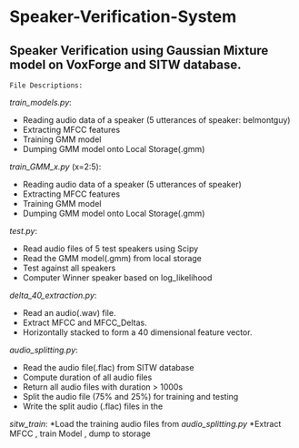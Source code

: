 # Speaker-Verification-System
## Speaker Verification using Gaussian Mixture model on VoxForge and SITW database.

	File Descriptions:
*train_models.py*:  
* Reading audio data of a speaker (5 utterances of speaker: belmontguy) 	
* Extracting MFCC features 
* Training GMM model
* Dumping GMM model onto Local Storage(.gmm)

*train_GMM_x.py* (x=2:5):  
* Reading audio data of a speaker (5 utterances of speaker) 	
* Extracting MFCC features 
* Training GMM model
* Dumping GMM model onto Local Storage(.gmm)

*test.py*:
* Read audio files of 5 test speakers using Scipy
* Read the GMM model(.gmm) from local storage  
* Test against all speakers 
* Computer Winner speaker based on log_likelihood

*delta_40_extraction.py*:
* Read an audio(.wav) file. 
* Extract MFCC and MFCC_Deltas.
* Horizontally stacked to form a 40 dimensional feature vector.

*audio_splitting.py*:
* Read the audio file(.flac) from SITW database
* Compute duration of all audio files
* Return all audio files with duration > 1000s
* Split the audio file (75% and 25%) for training and testing
* Write the split audio (.flac) files in the

*sitw_train*:
*Load the training audio files from *audio_splitting.py*
*Extract MFCC , train Model , dump to storage

